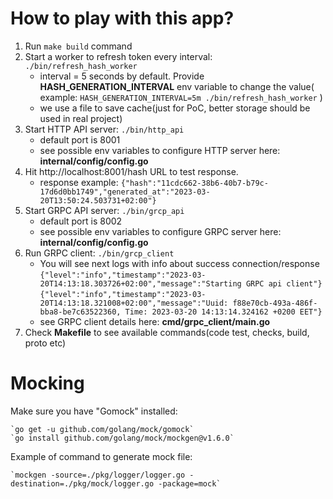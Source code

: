# How to play with this app?

1. Run `make build` command
2. Start a worker to refresh token every interval: `./bin/refresh_hash_worker`
   - interval = 5 seconds by default. Provide **HASH_GENERATION_INTERVAL** env variable to change the value( example: `HASH_GENERATION_INTERVAL=5m ./bin/refresh_hash_worker` )
   - we use a file to save cache(just for PoC, better storage should be used in real project)
3. Start HTTP API server: `./bin/http_api`
   - default port is 8001
   - see possible env variables to configure HTTP server here: **internal/config/config.go**
4. Hit http://localhost:8001/hash URL to test response.
    - response example: ```{"hash":"11cdc662-38b6-40b7-b79c-17d6d0bb1749","generated_at":"2023-03-20T13:50:24.503731+02:00"}```
5. Start GRPC API server: `./bin/grcp_api`
   - default port is 8002
   - see possible env variables to configure GRPC server here: **internal/config/config.go**
6. Run GRPC client: `./bin/grcp_client`
   - You will see next logs with info about success connection/response
```{"level":"info","timestamp":"2023-03-20T14:13:18.303726+02:00","message":"Starting GRPC api client"}```
```{"level":"info","timestamp":"2023-03-20T14:13:18.321008+02:00","message":"Uuid: f88e70cb-493a-486f-bba8-be7c63522360, Time: 2023-03-20 14:13:14.324162 +0200 EET"}```
   - see GRPC client details here: **cmd/grpc_client/main.go**
7. Check **Makefile** to see available commands(code test, checks, build, proto etc)


# Mocking
Make sure you have "Gomock" installed:

    `go get -u github.com/golang/mock/gomock`
    `go install github.com/golang/mock/mockgen@v1.6.0`

Example of command to generate mock file:

    `mockgen -source=./pkg/logger/logger.go -destination=./pkg/mock/logger.go -package=mock`
